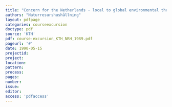 ```yaml
---
title: "Concern for the Netherlands - local to global environmental threats and management strategies. A study tour in May 1990."
authors: "Naturresurshushållning"
layout: pdfpage
categories: courseexcursion
doctype: pdf
source: 'KTH'
pdf: course-excursion_KTH_NRH_1989.pdf
pageurl: '#'
date: 1990-05-15
projectid:
project:
location:
pattern:
process:
pages:
number:
issue:
editor:
access: 'pdfaccess'
---
```

